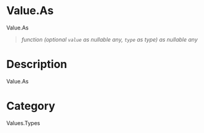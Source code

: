 ﻿# Value.As
Value.As
> _function (optional <code>value</code> as nullable any, <code>type</code> as type) as nullable any_
# Description 
Value.As
# Category 
Values.Types
